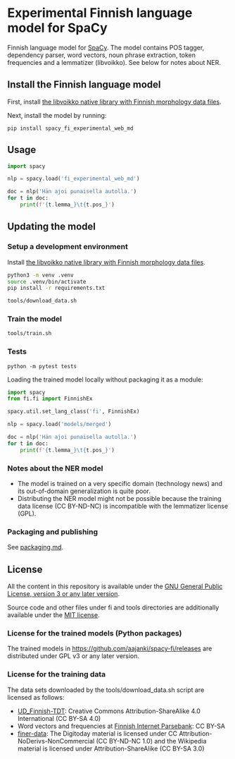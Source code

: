 # Experimental Finnish language model for SpaCy

Finnish language model for [SpaCy](https://spacy.io/). The model contains POS tagger, dependency parser, word vectors, noun phrase extraction, token frequencies and a lemmatizer (libvoikko). See below for notes about NER.

## Install the Finnish language model

First, install [the libvoikko native library with Finnish morphology data files](https://voikko.puimula.org/python.html).

Next, install the model by running:
```
pip install spacy_fi_experimental_web_md
```

## Usage

```python
import spacy

nlp = spacy.load('fi_experimental_web_md')

doc = nlp('Hän ajoi punaisella autolla.')
for t in doc:
    print(f'{t.lemma_}\t{t.pos_}')
```

## Updating the model

### Setup a development environment

Install [the libvoikko native library with Finnish morphology data files](https://voikko.puimula.org/python.html).

```sh
python3 -m venv .venv
source .venv/bin/activate
pip install -r requirements.txt

tools/download_data.sh
```

### Train the model

```sh
tools/train.sh
```

### Tests

```
python -m pytest tests
```

Loading the trained model locally without packaging it as a module:

```python
import spacy
from fi.fi import FinnishEx

spacy.util.set_lang_class('fi', FinnishEx)

nlp = spacy.load('models/merged')

doc = nlp('Hän ajoi punaisella autolla.')
for t in doc:
    print(f'{t.lemma_}\t{t.pos_}')
```

### Notes about the NER model

* The model is trained on a very specific domain (technology news) and its out-of-domain generalization is quite poor.
* Distributing the NER model might not be possible because the training data license (CC BY-ND-NC) is incompatible with the lemmatizer license (GPL).

### Packaging and publishing

See [packaging.md](packaging.md).

## License

All the content in this repository is available under the [GNU General Public License, version 3 or any later version](LICENSE). 

Source code and other files under fi and tools directories are additionally available under the [MIT license](LICENSE.MIT).

### License for the trained models (Python packages)

The trained models in https://github.com/aajanki/spacy-fi/releases are distributed under GPL v3 or any later version.

### License for the training data

The data sets downloaded by the tools/download_data.sh script are licensed as follows:
* [UD_Finnish-TDT](https://github.com/UniversalDependencies/UD_Finnish-TDT): Creative Commons Attribution-ShareAlike 4.0 International (CC BY-SA 4.0)
* Word vectors and frequencies at [Finnish Internet Parsebank](https://turkunlp.org/finnish_nlp.html#parsebank): CC BY-SA
* [finer-data](https://github.com/mpsilfve/finer-data): The Digitoday material is licensed under CC Attribution-NoDerivs-NonCommercial (CC BY-ND-NC 1.0) and the Wikipedia material is licensed under Attribution-ShareAlike (CC BY-SA 3.0)
